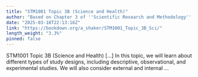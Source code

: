 ```yaml
---
title: "STM1001 Topic 3B (Science and Health)"
author: "Based on Chapter 3 of ''Scientific Research and Methodology'' by Peter K. Dunn (Dunn 2021)"
date: "2025-03-18T22:13:16Z"
link: "https://bookdown.org/a_shaker/STM1001_Topic_3B_Sci/"
length_weight: "3.3%"
pinned: false
---
```


STM1001 Topic 3B (Science and Health) [...] In this topic, we will learn about different types of study designs, including descriptive, observational, and experimental studies. We will also consider external and internal ...
